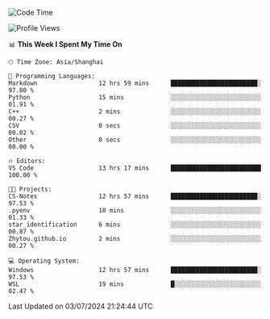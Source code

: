 <!--START_SECTION:waka-->
![Code Time](http://img.shields.io/badge/Code%20Time-1%2C821%20hrs%2054%20mins-blue)

![Profile Views](http://img.shields.io/badge/Profile%20Views-8-blue)

📊 **This Week I Spent My Time On** 

```text
🕑︎ Time Zone: Asia/Shanghai

💬 Programming Languages: 
Markdown                 12 hrs 59 mins      ████████████████████████░   97.80 % 
Python                   15 mins             ░░░░░░░░░░░░░░░░░░░░░░░░░   01.91 % 
C++                      2 mins              ░░░░░░░░░░░░░░░░░░░░░░░░░   00.27 % 
CSV                      0 secs              ░░░░░░░░░░░░░░░░░░░░░░░░░   00.02 % 
Other                    0 secs              ░░░░░░░░░░░░░░░░░░░░░░░░░   00.00 % 

🔥 Editors: 
VS Code                  13 hrs 17 mins      █████████████████████████   100.00 % 

🐱‍💻 Projects: 
CS-Notes                 12 hrs 57 mins      ████████████████████████░   97.53 % 
.pyenv                   10 mins             ░░░░░░░░░░░░░░░░░░░░░░░░░   01.33 % 
star_identification      6 mins              ░░░░░░░░░░░░░░░░░░░░░░░░░   00.87 % 
Zhytou.github.io         2 mins              ░░░░░░░░░░░░░░░░░░░░░░░░░   00.27 % 

💻 Operating System: 
Windows                  12 hrs 57 mins      ████████████████████████░   97.53 % 
WSL                      19 mins             █░░░░░░░░░░░░░░░░░░░░░░░░   02.47 % 
```


 Last Updated on 03/07/2024 21:24:44 UTC
<!--END_SECTION:waka-->